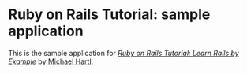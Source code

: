 # Ruby on Rails Tutorial: sample application

This is the sample application for
[*Ruby on Rails Tutorial: Learn Rails by 
Example*](http://railstutorial.org/)
by [Michael Hartl](http://michaelhartl.com/).
